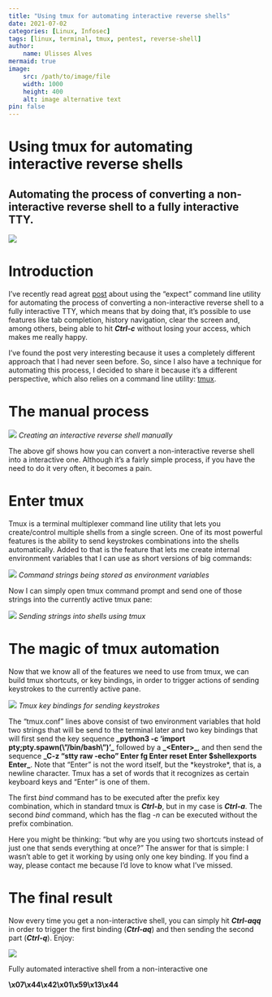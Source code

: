 ```yaml
---
title: "Using tmux for automating interactive reverse shells"
date: 2021-07-02
categories: [Linux, Infosec]
tags: [linux, terminal, tmux, pentest, reverse-shell]
author:
	name: Ulisses Alves
mermaid: true
image:
	src: /path/to/image/file
	width: 1000
	height: 400
	alt: image alternative text
pin: false
---
```


# Using tmux for automating interactive reverse shells

## Automating the process of converting a non-interactive reverse shell to a fully interactive TTY.

![](/assets/img/1270/1*NRbYPaweiL76Qh-RIFCY5g.png)

# Introduction

I’ve recently read agreat [post](https://blog.polverari.com.br/en/posts/full-auto-interactive-tty/) about using the “expect” command line utility for automating the process of converting a non-interactive reverse shell to a fully interactive TTY, which means that by doing that, it’s possible to use features like tab completion, history navigation, clear the screen and, among others, being able to hit **_Ctrl-c_** without losing your access, which makes me really happy.

I’ve found the post very interesting because it uses a completely different approach that I had never seen before. So, since I also have a technique for automating this process, I decided to share it because it’s a different perspective, which also relies on a command line utility: [tmux](https://github.com/tmux/tmux/wiki).

# The manual process

![](/assets/img/1400/1*oOdObCxGdkI6y2ogdF-Zdw.gif)
_Creating an interactive reverse shell manually_

The above gif shows how you can convert a non-interactive reverse shell into a interactive one. Although it’s a fairly simple process, if you have the need to do it very often, it becomes a pain.

# Enter tmux

Tmux is a terminal multiplexer command line utility that lets you create/control multiple shells from a single screen. One of its most powerful features is the ability to send keystrokes combinations into the shells automatically. Added to that is the feature that lets me create internal environment variables that I can use as short versions of big commands:

![](/assets/img/202273146628890-1*_e4dvKKDBEcKG4Qsm-QIKQ)
_Command strings being stored as environment variables_

Now I can simply open tmux command prompt and send one of those strings into the currently active tmux pane:

![](/assets/img/206062070718805-1*7oi2fFbRNkF9aRkkk89Lnw)
_Sending strings into shells using tmux_

# The magic of tmux automation

Now that we know all of the features we need to use from tmux, we can build tmux shortcuts, or key bindings, in order to trigger actions of sending keystrokes to the currently active pane.

![](/assets/img/30017873620209-1*H_zhGZ35Hza9TgdlsLz3uA)
_Tmux key bindings for sending keystrokes_

The “tmux.conf” lines above consist of two environment variables that hold two strings that will be send to the terminal later and two key bindings that will first send the key sequence **\_python3 -c ‘import pty;pty.spawn(\\”/bin/bash\\”)’\_** followed by a **\_\<Enter\>\_**, and then send the sequence **\_C-z “stty raw -echo” Enter fg Enter reset Enter $shellexports Enter\_**. Note that “Enter” is not the word itself, but the \*keystroke\*, that is, a newline character. Tmux has a set of words that it recognizes as certain keyboard keys and “Enter” is one of them.

The first _bind_ command has to be executed after the prefix key combination, which in standard tmux is **_Ctrl-b_**, but in my case is **_Ctrl-a_**. The second _bind_ command, which has the flag _\-n_ can be executed without the prefix combination.

Here you might be thinking: “but why are you using two shortcuts instead of just one that sends everything at once?” The answer for that is simple: I wasn’t able to get it working by using only one key binding. If you find a way, please contact me because I’d love to know what I’ve missed.

# The final result

Now every time you get a non-interactive shell, you can simply hit **_Ctrl-aqq_** in order to trigger the first binding (**_Ctrl-aq_**) and then sending the second part (**_Ctrl-q_**). Enjoy:

![](/assets/img/204721341810793-1*m6JNfZPRqZ6B5ahCfP2CMQ)

Fully automated interactive shell from a non-interactive one

**\\x07\\x44\\x42\\x01\\x59\\x13\\x44**
